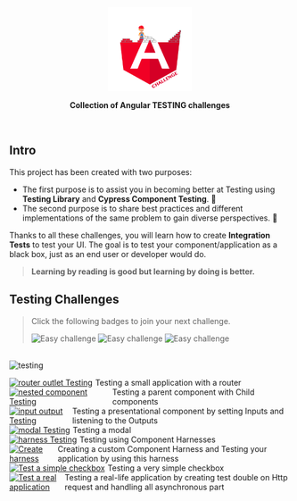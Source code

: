 <p align='center'>
  <img src='./logo/angular-challenge.png' height="150px"/>
</p>

<p align='center' style='font-weight:bold'>Collection of Angular TESTING challenges</p>

<br>

## Intro

This project has been created with two purposes:

- The first purpose is to assist you in becoming better at Testing using **Testing Library** and **Cypress Component Testing**. 💪
- The second purpose is to share best practices and different implementations of the same problem to gain diverse perspectives. 📖

Thanks to all these challenges, you will learn how to create **Integration Tests** to test your UI. The goal is to test your component/application as a black box, just as an end user or developer would do.

> **Learning by reading is good but learning by doing is better.**

## Testing Challenges

> Click the following badges to join your next challenge.
>
> <img src="https://img.shields.io/badge/Easy--green" alt="Easy challenge"/>
> <img src="https://img.shields.io/badge/Intermediate--orange" alt="Easy challenge"/>
> <img src="https://img.shields.io/badge/Advanced--red" alt="Easy challenge"/>

</br>
<img src="https://img.shields.io/badge/Testing--gray" alt="testing"/>

<span style="display:flex;gap: 5px"><a href="./apps/testing-router-outlet/README.md"><img src="https://img.shields.io/badge/17-Router Testing-orange" alt="router outlet Testing"/></a>Testing a small application with a router</span>
<span style="display:flex;gap: 5px"><a href="./apps/testing-nested/README.md"><img src="https://img.shields.io/badge/18-Nested Comp Testing-orange" alt="nested component Testing"/></a> Testing a parent component with Child components</span>
<span style="display:flex;gap: 5px"><a href="./apps/testing-input-output/README.md"><img src="https://img.shields.io/badge/19-Input Output Testing-orange" alt="input output Testing"/></a>Testing a presentational component by setting Inputs and listening to the Outputs</span>
<span style="display:flex;gap: 5px"><a href="./apps/testing-modal/README.md"><img src="https://img.shields.io/badge/20-Modal Testing-orange" alt="modal Testing"/></a>Testing a modal</span>
<span style="display:flex;gap: 5px"><a href="./apps/testing-harness/README.md"><img src="https://img.shields.io/badge/23-Harness Testing-green" alt="harness Testing"/></a>Testing using Component Harnesses</span>
<span style="display:flex;gap: 5px"><a href="./apps/create-harness/README.md"><img src="https://img.shields.io/badge/24-Create Harness-orange" alt="Create harness"/></a>Creating a custom Component Harness and Testing your application by using this harness</span>
<span style="display:flex;gap: 5px"><a href="./apps/testing-checkbox/README.md"><img src="https://img.shields.io/badge/28-Checkbox Testing-green" alt="Test a simple checkbox"/></a>Testing a very simple checkbox</span>
<span style="display:flex;gap: 5px"><a href="./apps/testing-todos-list/README.md"><img src="https://img.shields.io/badge/29-Real application Testing-red" alt="Test a real application"/></a>Testing a real-life application by creating test double on Http request and handling all asynchronous part</span>

